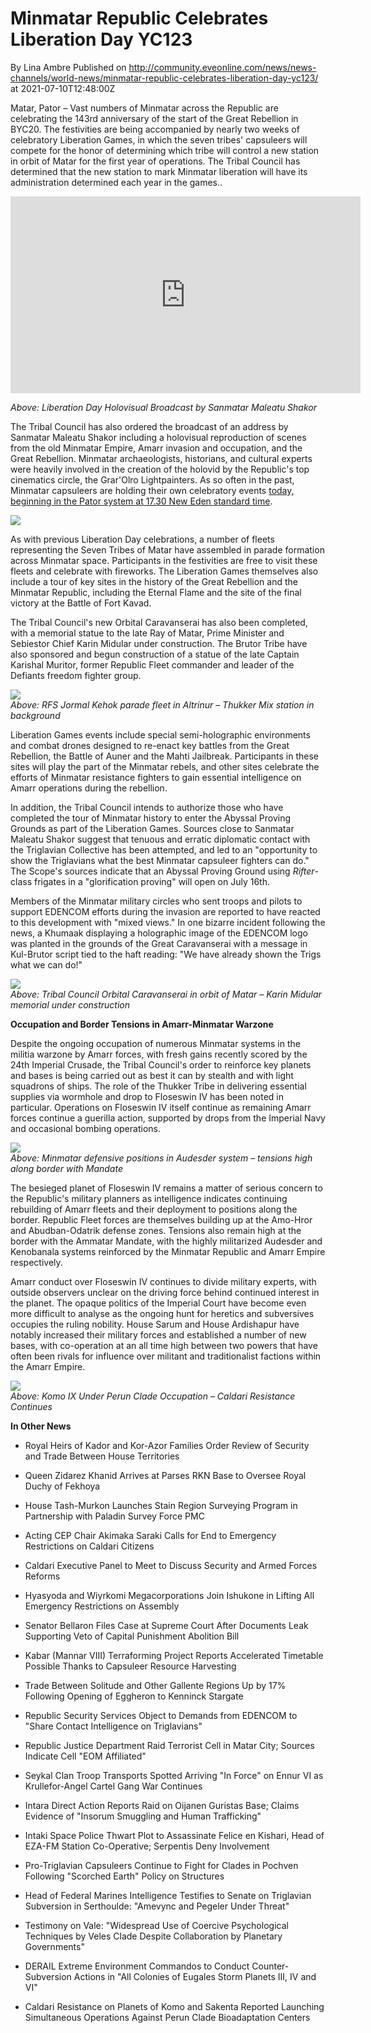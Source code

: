 # Minmatar Republic Celebrates Liberation Day YC123
By Lina Ambre
Published on http://community.eveonline.com/news/news-channels/world-news/minmatar-republic-celebrates-liberation-day-yc123/ at 2021-07-10T12:48:00Z

Matar, Pator – Vast numbers of Minmatar across the Republic are celebrating the 143rd anniversary of the start of the Great Rebellion in BYC20. The festivities are being accompanied by nearly two weeks of celebratory Liberation Games, in which the seven tribes' capsuleers will compete for the honor of determining which tribe will control a new station in orbit of Matar for the first year of operations. The Tribal Council has determined that the new station to mark Minmatar liberation will have its administration determined each year in the games..

<iframe allow="accelerometer; autoplay; clipboard-write; encrypted-media; gyroscope; picture-in-picture" allowfullscreen="" frameborder="0" height="315" src="https://www.youtube.com/embed/TE4WH6kKgS0" title="YouTube video player" width="560"></iframe>

_Above: Liberation Day Holovisual Broadcast by Sanmatar Maleatu Shakor_

The Tribal Council has also ordered the broadcast of an address by Sanmatar Maleatu Shakor including a holovisual reproduction of scenes from the old Minmatar Empire, Amarr invasion and occupation, and the Great Rebellion. Minmatar archaeologists, historians, and cultural experts were heavily involved in the creation of the holovid by the Republic's top cinematics circle, the Grar'Olro Lightpainters. As so often in the past, Minmatar capsuleers are holding their own celebratory events [today, beginning in the Pator system at 17.30 New Eden standard time](https://forums.eveonline.com/t/celebrate-minmatar-liberation-day-support-freedom-throughout-new-eden/316744).

[![](https://web.ccpgamescdn.com/fiction/eveonline/worldnews/images/tribal_tournament_yc123.png)](https://forums.eveonline.com/t/celebrate-minmatar-liberation-day-support-freedom-throughout-new-eden/316744)

As with previous Liberation Day celebrations, a number of fleets representing the Seven Tribes of Matar have assembled in parade formation across Minmatar space. Participants in the festivities are free to visit these fleets and celebrate with fireworks. The Liberation Games themselves also include a tour of key sites in the history of the Great Rebellion and the Minmatar Republic, including the Eternal Flame and the site of the final victory at the Battle of Fort Kavad.

The Tribal Council's new Orbital Caravanserai has also been completed, with a memorial statue to the late Ray of Matar, Prime Minister and Sebiestor Chief Karin Midular under construction. The Brutor Tribe have also sponsored and begun construction of a statue of the late Captain Karishal Muritor, former Republic Fleet commander and leader of the Defiants freedom fighter group.

![](https://web.ccpgamescdn.com/fiction/eveonline/worldnews/images/altrinur_rfs_jormal_kehok.png)  
_Above: RFS Jormal Kehok parade fleet in Altrinur – Thukker Mix station in background_

Liberation Games events include special semi-holographic environments and combat drones designed to re-enact key battles from the Great Rebellion, the Battle of Auner and the Mahti Jailbreak. Participants in these sites will play the part of the Minmatar rebels, and other sites celebrate the efforts of Minmatar resistance fighters to gain essential intelligence on Amarr operations during the rebellion.

In addition, the Tribal Council intends to authorize those who have completed the tour of Minmatar history to enter the Abyssal Proving Grounds as part of the Liberation Games. Sources close to Sanmatar Maleatu Shakor suggest that tenuous and erratic diplomatic contact with the Triglavian Collective has been attempted, and led to an "opportunity to show the Triglavians what the best Minmatar capsuleer fighters can do." The Scope's sources indicate that an Abyssal Proving Ground using _Rifter_-class frigates in a "glorification proving" will open on July 16th.

Members of the Minmatar military circles who sent troops and pilots to support EDENCOM efforts during the invasion are reported to have reacted to this development with "mixed views." In one bizarre incident following the news, a Khumaak displaying a holographic image of the EDENCOM logo was planted in the grounds of the Great Caravanserai with a message in Kul-Brutor script tied to the haft reading: "We have already shown the Trigs what we can do!"

![](https://web.ccpgamescdn.com/fiction/eveonline/worldnews/images/orbital_caravanserai.png)  
_Above: Tribal Council Orbital Caravanserai in orbit of Matar – Karin Midular memorial under construction_

**Occupation and Border Tensions in Amarr-Minmatar Warzone**

Despite the ongoing occupation of numerous Minmatar systems in the militia warzone by Amarr forces, with fresh gains recently scored by the 24th Imperial Crusade, the Tribal Council's order to reinforce key planets and bases is being carried out as best it can by stealth and with light squadrons of ships. The role of the Thukker Tribe in delivering essential supplies via wormhole and drop to Floseswin IV has been noted in particular. Operations on Floseswin IV itself continue as remaining Amarr forces continue a guerilla action, supported by drops from the Imperial Navy and occasional bombing operations.

![](https://web.ccpgamescdn.com/fiction/eveonline/worldnews/images/audesder_alliance_barracks.png)  
_Above: Minmatar defensive positions in Audesder system – tensions high along border with Mandate_

The besieged planet of Floseswin IV remains a matter of serious concern to the Republic's military planners as intelligence indicates continuing rebuilding of Amarr fleets and their deployment to positions along the border. Republic Fleet forces are themselves building up at the Amo-Hror and Abudban-Odatrik defense zones. Tensions also remain high at the border with the Ammatar Mandate, with the highly militarized Audesder and Kenobanala systems reinforced by the Minmatar Republic and Amarr Empire respectively.

Amarr conduct over Floseswin IV continues to divide military experts, with outside observers unclear on the driving force behind continued interest in the planet. The opaque politics of the Imperial Court have become even more difficult to analyse as the ongoing hunt for heretics and subversives occupies the ruling nobility. House Sarum and House Ardishapur have notably increased their military forces and established a number of new bases, with co-operation at an all time high between two powers that have often been rivals for influence over militant and traditionalist factions within the Amarr Empire.

![](https://web.ccpgamescdn.com/fiction/eveonline/worldnews/images/komo_ix_perun_clade_proving_complex.png)  
_Above: Komo IX Under Perun Clade Occupation – Caldari Resistance Continues_

**In Other News**

- Royal Heirs of Kador and Kor-Azor Families Order Review of Security and Trade Between House Territories

- Queen Zidarez Khanid Arrives at Parses RKN Base to Oversee Royal Duchy of Fekhoya

- House Tash-Murkon Launches Stain Region Surveying Program in Partnership with Paladin Survey Force PMC

- Acting CEP Chair Akimaka Saraki Calls for End to Emergency Restrictions on Caldari Citizens

- Caldari Executive Panel to Meet to Discuss Security and Armed Forces Reforms

- Hyasyoda and Wiyrkomi Megacorporations Join Ishukone in Lifting All Emergency Restrictions on Assembly

- Senator Bellaron Files Case at Supreme Court After Documents Leak Supporting Veto of Capital Punishment Abolition Bill

- Kabar (Mannar VIII) Terraforming Project Reports Accelerated Timetable Possible Thanks to Capsuleer Resource Harvesting

- Trade Between Solitude and Other Gallente Regions Up by 17% Following Opening of Eggheron to Kenninck Stargate

- Republic Security Services Object to Demands from EDENCOM to "Share Contact Intelligence on Triglavians"

- Republic Justice Department Raid Terrorist Cell in Matar City; Sources Indicate Cell "EOM Affiliated"

- Seykal Clan Troop Transports Spotted Arriving "In Force" on Ennur VI as Krullefor-Angel Cartel Gang War Continues

- Intara Direct Action Reports Raid on Oijanen Guristas Base; Claims Evidence of "Insorum Smuggling and Human Trafficking"

- Intaki Space Police Thwart Plot to Assassinate Felice en Kishari, Head of EZA-FM Station Co-Operative; Serpentis Deny Involvement

- Pro-Triglavian Capsuleers Continue to Fight for Clades in Pochven Following "Scorched Earth" Policy on Structures

- Head of Federal Marines Intelligence Testifies to Senate on Triglavian Subversion in Serthoulde: "Amevync and Pegeler Under Threat"

- Testimony on Vale: "Widespread Use of Coercive Psychological Techniques by Veles Clade Despite Collaboration by Planetary Governments"

- DERAIL Extreme Environment Commandos to Conduct Counter-Subversion Actions in "All Colonies of Eugales Storm Planets III, IV and VI"

- Caldari Resistance on Planets of Komo and Sakenta Reported Launching Simultaneous Operations Against Perun Clade Bioadaptation Centers

&nbsp;

